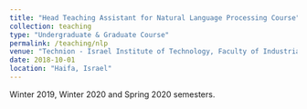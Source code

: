 ```yaml
---
title: "Head Teaching Assistant for Natural Language Processing Course"
collection: teaching
type: "Undergraduate & Graduate Course"
permalink: /teaching/nlp
venue: "Technion - Israel Institute of Technology, Faculty of Industrial Engineering & Management"
date: 2018-10-01
location: "Haifa, Israel"
---
```


Winter 2019, Winter 2020 and Spring 2020 semesters.